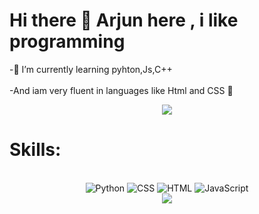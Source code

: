 <h1> Hi there 👋 Arjun here , i like programming</h1> 


 -🔭 I’m currently learning pyhton,Js,C++<br><br>
 -And iam very fluent in languages like Html and CSS 👋 


<center><img src = "https://i.pinimg.com/originals/9c/fb/09/9cfb09f0c029e1f8c938208a7e278d76.gif"></center>
<h1>Skills:</h1>

<br>
<div align = "center">
    <img alt="Python" src="https://img.shields.io/badge/Python-1C1E26?style=for-the-badge&logo=Python&labelColor=1C1E26">
   <img alt="CSS" src="https://img.shields.io/badge/CSS-1C1E26?style=for-the-badge&logo=CSS3&labelColor=1C1E26">
    <img alt="HTML" src="https://img.shields.io/badge/HTML-1C1E26?style=for-the-badge&logo=html5&labelColor=1C1E26">
    <img alt="JavaScript" src="https://img.shields.io/badge/JavaScript-1C1E26?style=for-the-badge&logo=JavaScript&labelColor=1C1E26">
</div>
<center><img src = "https://pluspng.com/img-png/github-octocat-logo-png-octodex-api-octodex-json-at-master-cocoaheads-miami-octodex-api-github-896.png"></center>

<!--
**ArjunRathinam/ArjunRathinam** is a ✨ _special_ ✨ repository because its `README.md` (this file) appears on your GitHub profile.

Here are some ideas to get you started:

- 🔭 I’m currently working on  pyhton...
- 🌱 I’m currently learning ...
- 👯 I’m looking to collaborate on ...
- 🤔 I’m looking for help with ...
- 💬 Ask me about ...
- 📫 How to reach me: ...
- 😄 Pronouns: ...
- ⚡ Fun fact: ...
-->
